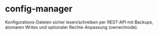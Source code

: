 # config-manager
Konfigurations-Dateien sicher lesen/schreiben per REST-API mit Backups, atomaren Writes und optionaler Rechte-Anpassung (owner/mode).
